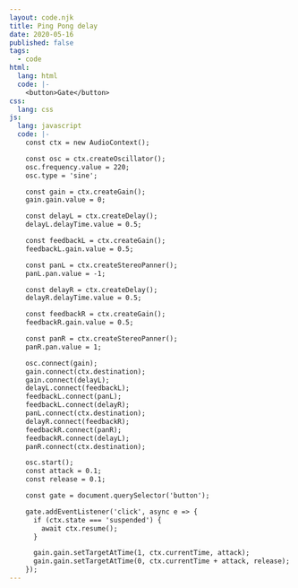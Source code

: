 ```yaml
---
layout: code.njk
title: Ping Pong delay
date: 2020-05-16
published: false
tags:
  - code
html:
  lang: html
  code: |-
    <button>Gate</button>
css:
  lang: css
js:
  lang: javascript
  code: |-
    const ctx = new AudioContext();

    const osc = ctx.createOscillator();
    osc.frequency.value = 220;
    osc.type = 'sine';

    const gain = ctx.createGain();
    gain.gain.value = 0;

    const delayL = ctx.createDelay();
    delayL.delayTime.value = 0.5;

    const feedbackL = ctx.createGain();
    feedbackL.gain.value = 0.5;

    const panL = ctx.createStereoPanner();
    panL.pan.value = -1;

    const delayR = ctx.createDelay();
    delayR.delayTime.value = 0.5;

    const feedbackR = ctx.createGain();
    feedbackR.gain.value = 0.5;

    const panR = ctx.createStereoPanner();
    panR.pan.value = 1;

    osc.connect(gain);
    gain.connect(ctx.destination);
    gain.connect(delayL);
    delayL.connect(feedbackL);
    feedbackL.connect(panL);
    feedbackL.connect(delayR);
    panL.connect(ctx.destination);
    delayR.connect(feedbackR);
    feedbackR.connect(panR);
    feedbackR.connect(delayL);
    panR.connect(ctx.destination);

    osc.start();
    const attack = 0.1;
    const release = 0.1;

    const gate = document.querySelector('button');

    gate.addEventListener('click', async e => {
      if (ctx.state === 'suspended') {
        await ctx.resume();
      }

      gain.gain.setTargetAtTime(1, ctx.currentTime, attack);
      gain.gain.setTargetAtTime(0, ctx.currentTime + attack, release);
    });
---
```

